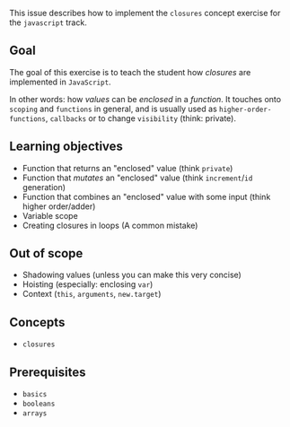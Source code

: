 This issue describes how to implement the `closures` concept exercise for the `javascript` track.

## Goal

The goal of this exercise is to teach the student how _closures_ are implemented in `JavaScript`.

In other words: how _values_ can be _enclosed_ in a _function_. It touches onto `scoping` and `functions` in general, and is usually used as `higher-order-functions`, `callbacks` or to change `visibility` (think: private).

## Learning objectives

- Function that returns an "enclosed" value (think `private`)
- Function that _mutates_ an "enclosed" value (think `increment`/`id` generation)
- Function that combines an "enclosed" value with some input (think higher order/adder)
- Variable scope
- Creating closures in loops (A common mistake)

## Out of scope

- Shadowing values (unless you can make this very concise)
- Hoisting (especially: enclosing `var`)
- Context (`this`, `arguments`, `new.target`)

## Concepts

- `closures`

## Prerequisites

- `basics`
- `booleans`
- `arrays`
